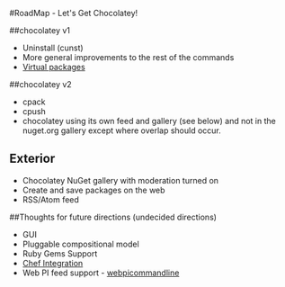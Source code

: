 #RoadMap - Let's Get Chocolatey!

##chocolatey v1  
  
* Uninstall (cunst)
* More general improvements to the rest of the commands
* [Virtual packages](https://github.com/ferventcoder/nugetpackages/issues/30)

##chocolatey v2  
  
* cpack  
* cpush  
* chocolatey using its own feed and gallery (see below) and not in the nuget.org gallery except where overlap should occur.
  
## Exterior  
  
* Chocolatey NuGet gallery with moderation turned on
* Create and save packages on the web
* RSS/Atom feed

##Thoughts for future directions (undecided directions)  
  
* GUI
* Pluggable compositional model  
* Ruby Gems Support  
* [Chef Integration](http://wiki.opscode.com/display/chef/Resources#Resources-Package)  
* Web PI feed support - [webpicommandline](http://msdn.microsoft.com/en-us/library/gg433092.aspx)